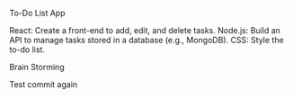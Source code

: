To-Do List App

React: Create a front-end to add, edit, and delete tasks.
Node.js: Build an API to manage tasks stored in a database (e.g., MongoDB).
CSS: Style the to-do list.

Brain Storming

Test commit again

